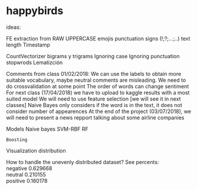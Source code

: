 ﻿# happybirds

ideas:

FE extraction from RAW
	UPPERCASE
	emojis
	punctuation signs (!;?;...;..)
	text length
	Timestamp

CountVectorizer bigrams y trigrams
	Ignoring case
	Ignoring punctuation
	stopwrods
	Lematizción

Comments from class 01/02/2018:
	We can use the labels to obtain more suitable vocabulary, maybe neutral comments are misleading.
	We need to do crossvalidation at some point
	The order of words can change sentiment
	For next class (17/04/2018) we have to upload to kaggle results with a most suited model
	We will need to use feature selection [we will see it in next classes]
	Naive Bayes only considers if the word is in the text, it does not consider number of appearences
	At the end of the project (03/07/2018), we will need to present a news repport talking about some airline companies



Models
	Naive bayes
	SVM-RBF
	RF

	Boosting


Visualization
	distribution 

How to handle the unevenly distributed dataset? See percents:  
negative    0.629668  
neutral     0.210155  
positive    0.160178  
